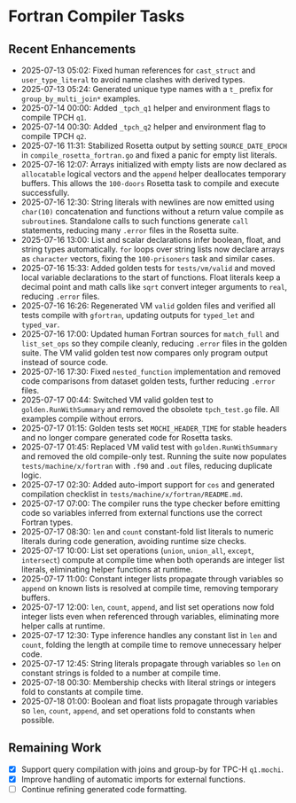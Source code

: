 # Fortran Compiler Tasks

## Recent Enhancements
- 2025-07-13 05:02: Fixed human references for `cast_struct` and `user_type_literal` to avoid name clashes with derived types.
- 2025-07-13 05:24: Generated unique type names with a `t_` prefix for `group_by_multi_join*` examples.
- 2025-07-14 00:00: Added `_tpch_q1` helper and environment flags to compile TPCH `q1`.
- 2025-07-14 00:30: Added `_tpch_q2` helper and environment flag to compile TPCH `q2`.
- 2025-07-16 11:31: Stabilized Rosetta output by setting `SOURCE_DATE_EPOCH` in
  `compile_rosetta_fortran.go` and fixed a panic for empty list literals.
- 2025-07-16 12:07: Arrays initialized with empty lists are now declared as
  `allocatable` logical vectors and the `append` helper deallocates temporary
  buffers. This allows the `100-doors` Rosetta task to compile and execute
  successfully.
- 2025-07-16 12:30: String literals with newlines are now emitted using
  `char(10)` concatenation and functions without a return value compile as
  `subroutine`s. Standalone calls to such functions generate `call` statements,
  reducing many `.error` files in the Rosetta suite.
- 2025-07-16 13:00: List and scalar declarations infer boolean, float, and
  string types automatically. `for` loops over string lists now declare arrays as
  `character` vectors, fixing the `100-prisoners` task and similar cases.
- 2025-07-16 15:33: Added golden tests for `tests/vm/valid` and moved local
  variable declarations to the start of functions. Float literals keep a decimal
  point and math calls like `sqrt` convert integer arguments to `real`, reducing
  `.error` files.
- 2025-07-16 16:26: Regenerated VM `valid` golden files and verified all tests
  compile with `gfortran`, updating outputs for `typed_let` and `typed_var`.
- 2025-07-16 17:00: Updated human Fortran sources for `match_full` and
  `list_set_ops` so they compile cleanly, reducing `.error` files in the
  golden suite. The VM valid golden test now compares only program output
  instead of source code.
- 2025-07-16 17:30: Fixed `nested_function` implementation and removed
  code comparisons from dataset golden tests, further reducing `.error`
  files.
- 2025-07-17 00:44: Switched VM valid golden test to `golden.RunWithSummary`
  and removed the obsolete `tpch_test.go` file. All examples compile
  without errors.
- 2025-07-17 01:15: Golden tests set `MOCHI_HEADER_TIME` for stable headers and
  no longer compare generated code for Rosetta tasks.
- 2025-07-17 01:45: Replaced VM valid test with `golden.RunWithSummary` and
  removed the old compile-only test. Running the suite now populates
  `tests/machine/x/fortran` with `.f90` and `.out` files, reducing duplicate
  logic.
- 2025-07-17 02:30: Added auto-import support for `cos` and generated
  compilation checklist in `tests/machine/x/fortran/README.md`.
- 2025-07-17 07:00: The compiler runs the type checker before emitting code so
  variables inferred from external functions use the correct Fortran types.
- 2025-07-17 08:30: `len` and `count` constant-fold list literals to numeric
  literals during code generation, avoiding runtime size checks.
- 2025-07-17 10:00: List set operations (`union`, `union_all`, `except`,
  `intersect`) compute at compile time when both operands are integer list
  literals, eliminating helper functions at runtime.
- 2025-07-17 11:00: Constant integer lists propagate through variables so
  `append` on known lists is resolved at compile time, removing temporary
  buffers.
- 2025-07-17 12:00: `len`, `count`, `append`, and list set operations now fold
  integer lists even when referenced through variables, eliminating more helper
  calls at runtime.
- 2025-07-17 12:30: Type inference handles any constant list in `len` and
  `count`, folding the length at compile time to remove unnecessary helper code.
- 2025-07-17 12:45: String literals propagate through variables so `len` on constant strings is folded to a number at compile time.
- 2025-07-18 00:30: Membership checks with literal strings or integers fold to constants at compile time.
- 2025-07-18 01:00: Boolean and float lists propagate through variables so `len`, `count`, `append`, and set operations fold to constants when possible.

## Remaining Work
- [x] Support query compilation with joins and group-by for TPC-H `q1.mochi`.
- [x] Improve handling of automatic imports for external functions.
- [ ] Continue refining generated code formatting.
